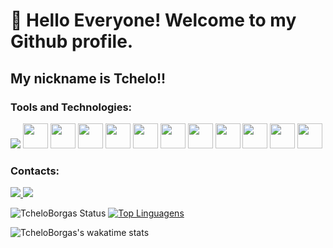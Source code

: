 # 👋 Hello Everyone! Welcome to my Github profile.
## My nickname is Tchelo!!

### Tools and Technologies:


<img src="https://cdn.jsdelivr.net/gh/devicons/devicon/icons/amazonwebservices/amazonwebservices-original.svg"/> <img src="https://cdn.jsdelivr.net/gh/devicons/devicon/icons/r/r-original.svg" width="40" height="40"/> <img src="https://cdn.jsdelivr.net/gh/devicons/devicon/icons/flask/flask-original.svg" width="40" height="40"/> <img src="https://cdn.jsdelivr.net/gh/devicons/devicon/icons/mongodb/mongodb-original-wordmark.svg" width="40" height="40"/> <img src="https://cdn.jsdelivr.net/gh/devicons/devicon/icons/tensorflow/tensorflow-original.svg" width="40" height="40"/> <img src="https://cdn.jsdelivr.net/gh/devicons/devicon/icons/git/git-original.svg" width="40" height="40"/> <img src="https://cdn.jsdelivr.net/gh/devicons/devicon/icons/pandas/pandas-original-wordmark.svg" width="40" height="40"/> <img src="https://cdn.jsdelivr.net/gh/devicons/devicon/icons/numpy/numpy-original.svg" width="40" height="40"/> <img src="https://cdn.jsdelivr.net/gh/devicons/devicon/icons/html5/html5-original.svg" width="40" height="40"/> <img src="https://cdn.jsdelivr.net/gh/devicons/devicon/icons/css3/css3-original.svg" width="40" height="40"/> <img src="https://cdn.jsdelivr.net/gh/devicons/devicon/icons/docker/docker-original.svg" width="40" height="40"/> <img src="https://cdn.jsdelivr.net/gh/devicons/devicon/icons/terraform/terraform-original.svg" width="40" height="40"/>

### Contacts:

<a href = "mailto:marcelo.henrique.borgas@gmail.com"> <img src="https://img.shields.io/badge/Gmail-D14836?style=for-the-badge&logo=gmail&logoColor=white" target="_blank"> </a>
<a href="https://www.linkedin.com/in/marcelo-henrique-borgas-6b9843212/" target="_blank"> <img src="https://img.shields.io/badge/-LinkedIn-%230077B5?style=for-the-badge&logo=linkedin&logoColor=white" target="_blank"> </a>

![TcheloBorgas Status](https://github-readme-stats.vercel.app/api?username=TcheloBorgas&show_icons=true&title_color=AE6DB1&icon_color=076EC8&text_color=99FFDC&bg_color=193549)
[![Top Linguagens](https://github-readme-stats.vercel.app/api/top-langs/?username=TcheloBorgas&layout=compact&title_color=AE6DB1&icon_color=076EC8&text_color=99FFDC&bg_color=193549)](https://github.com/anuraghazra/github-readme-stats)

![TcheloBorgas's wakatime stats](https://github-readme-stats.vercel.app/api/wakatime?username=TcheloBorgas&title_color=AE6DB1&icon_color=076EC8&text_color=99FFDC&bg_color=193549)

</div>
